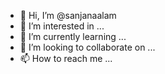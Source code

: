 - 👋 Hi, I’m @sanjanaalam
- 👀 I’m interested in ...
- 🌱 I’m currently learning ...
- 💞️ I’m looking to collaborate on ...
- 📫 How to reach me ...

<!---
sanjanaalam/sanjanaalam is a ✨ special ✨ repository because its `README.md` (this file) appears on your GitHub profile.
You can click the Preview link to take a look at your changes.
--->
